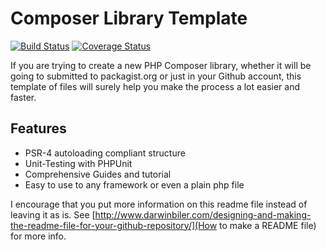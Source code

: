 Composer Library Template
=========================

[![Build Status](https://travis-ci.org/peternicholls/eppalpha.svg?branch=master)](https://travis-ci.org/peternicholls/eppalpha) [![Coverage Status](https://coveralls.io/repos/github/peternicholls/eppalpha/badge.svg?branch=master)](https://coveralls.io/github/peternicholls/eppalpha?branch=master)

If you are trying to create a new PHP Composer library, whether it will be going to submitted to packagist.org or just in your Github account, this template of files will surely help you make the process a lot easier and faster.

Features
--------

* PSR-4 autoloading compliant structure
* Unit-Testing with PHPUnit
* Comprehensive Guides and tutorial
* Easy to use to any framework or even a plain php file


I encourage that you put more information on this readme file instead of leaving it as is. See [http://www.darwinbiler.com/designing-and-making-the-readme-file-for-your-github-repository/](How to make a README file) for more info.
